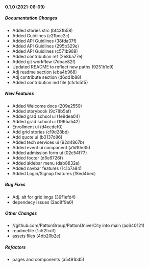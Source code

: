#### 0.1.0 (2021-06-09)

##### Documentation Changes

*  Added stories strc (bf43fb58)
*  Added Guidlines (c21bcc2c)
*  Added API Guidlines (38fda07f)
*  Added API Guidlines (295b329e)
*  Added API Guidlines (c571b989)
*  Added contribution ref (2e8ba77e)
*  Added git workflow (7dbae82f)
*  Updated README to reflect new paths (9251b1c9)
*  Adj readme section (eba4b968)
*  Adj contribute section (d6dd1b88)
*  Added contribution md file (cfc1d5f5)

##### New Features

*  Added Welcome docs (209e2559)
*  Added storybook (9c78b5af)
*  Added grad school ui (1e9dea04)
*  Added grad school ui (1995a542)
*  Enrollment ui (d4ccdcf0)
*  Add grid stories (c19d28bd)
*  Add quote ui (b3137d86)
*  Added tech services ui (92d4867b)
*  Added event ui component (a1d10e35)
*  Added admission form ui (02c54f77)
*  Added footer (d6e6726f)
*  Added sidebar menu (dab8832e)
*  Added navbar features (1c1b7a84)
*  Added Login/Signup features (f8ed4bec)

##### Bug Fixes

*  Adj. alt for grid imgs (39f1efd4)
*  dependecy issues (2ad8f9a0)

##### Other Changes

* //github.com/PattonGroup/PattonUniverCity into main (ac640121)
*  readmefile (1c52fcdf)
*  assets files (4db20b2e)

##### Refactors

*  pages and components (a5491bd5)

